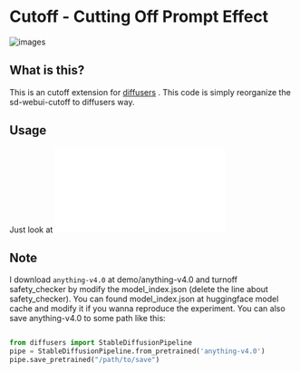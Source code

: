 <!--
 * @Author: Juncfang
 * @Date: 2023-05-09 10:12:38
 * @LastEditTime: 2023-05-09 14:28:02
 * @LastEditors: Juncfang
 * @Description: 
 * @FilePath: /sd-webui-cutoff/README.md
 *  
-->
# Cutoff - Cutting Off Prompt Effect

![images](./images/compare.jpg)

## What is this?

This is an cutoff extension for [diffusers](https://github.com/huggingface/diffusers) . This code is simply reorganize the sd-webui-cutoff to diffusers way.

## Usage

Just look at ![demo.py](./demo/demo.py)

## Note
I download `anything-v4.0` at demo/anything-v4.0 and turnoff safety_checker by modify the model_index.json (delete the line about safety_checker). You can found model_index.json at huggingface model cache and modify it if you wanna reproduce the experiment. You can also save anything-v4.0 to some path like this:
```python

from diffusers import StableDiffusionPipeline
pipe = StableDiffusionPipeline.from_pretrained('anything-v4.0')
pipe.save_pretrained("/path/to/save")
